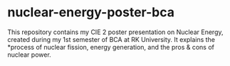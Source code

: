 # nuclear-energy-poster-bca
This repository contains my CIE 2 poster presentation on Nuclear Energy, created during my 1st semester of BCA at RK University. It explains the *process of nuclear fission, energy generation, and the pros &amp; cons of nuclear power.
